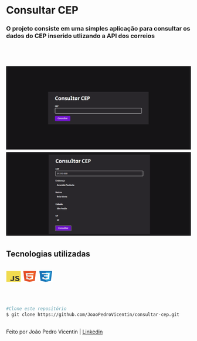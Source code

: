 # Consultar CEP

### O projeto consiste em uma simples aplicação para consultar os dados do CEP inserido utlizando a API dos correios
<br>

 <h1 align="center">
    <img alt="Readme" title="Readme" src="./assets/gitImg1.png"/>
    <img alt="Readme" title="Readme" src="./assets/gitImg2.png"/>
 </h1>

 ##

 ## Tecnologias utilizadas

 <div style="display: inline_block"><br>
  <img align="center" alt="JavaScript" height="30" width="40" src="https://raw.githubusercontent.com/devicons/devicon/master/icons/javascript/javascript-original.svg">
  <img align="center" alt="HTML" height="30" width="40" src="https://raw.githubusercontent.com/devicons/devicon/master/icons/html5/html5-original.svg">
  <img align="center" alt="CSS" height="30" width="40" src="https://raw.githubusercontent.com/devicons/devicon/master/icons/css3/css3-original.svg">
</div>
<br>

##

```bash

#Clone este repositório
$ git clone https://github.com/JoaoPedroVicentin/consultar-cep.git
```
##

<p> Feito por João Pedro Vicentin | <a href="https://www.linkedin.com/in/jo%C3%A3o-pedro-vicentin/">Linkedin</a> </p>
